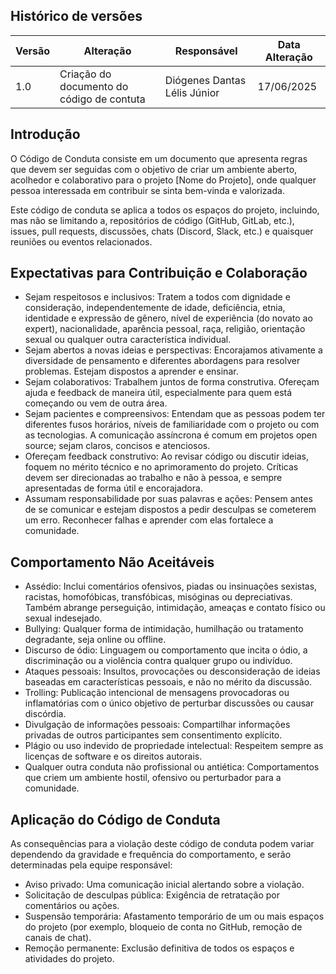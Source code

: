 ## Histórico de versões

| Versão | Alteração       | Responsável         | Data Alteração |
|--------|-----------------|---------------------|----------------|
| 1.0    | Criação do documento do código de contuta  | Diógenes Dantas Lélis Júnior | 17/06/2025 |

## Introdução
O Código de Conduta consiste em um documento que apresenta regras que devem ser seguidas com o objetivo de criar um ambiente aberto, acolhedor e colaborativo para o projeto [Nome do Projeto], onde qualquer pessoa interessada em contribuir se sinta bem-vinda e valorizada. 

Este código de conduta se aplica a todos os espaços do projeto, incluindo, mas não se limitando a, repositórios de código (GitHub, GitLab, etc.), issues, pull requests, discussões, chats (Discord, Slack, etc.) e quaisquer reuniões ou eventos relacionados.

## Expectativas para Contribuição e Colaboração
- Sejam respeitosos e inclusivos: Tratem a todos com dignidade e consideração, independentemente de idade, deficiência, etnia, identidade e expressão de gênero, nível de experiência (do novato ao expert), nacionalidade, aparência pessoal, raça, religião, orientação sexual ou qualquer outra característica individual.
- Sejam abertos a novas ideias e perspectivas: Encorajamos ativamente a diversidade de pensamento e diferentes abordagens para resolver problemas. Estejam dispostos a aprender e ensinar.
- Sejam colaborativos: Trabalhem juntos de forma construtiva. Ofereçam ajuda e feedback de maneira útil, especialmente para quem está começando ou vem de outra área.
- Sejam pacientes e compreensivos: Entendam que as pessoas podem ter diferentes fusos horários, níveis de familiaridade com o projeto ou com as tecnologias. A comunicação assíncrona é comum em projetos open source; sejam claros, concisos e atenciosos.
- Ofereçam feedback construtivo: Ao revisar código ou discutir ideias, foquem no mérito técnico e no aprimoramento do projeto. Críticas devem ser direcionadas ao trabalho e não à pessoa, e sempre apresentadas de forma útil e encorajadora.
- Assumam responsabilidade por suas palavras e ações: Pensem antes de se comunicar e estejam dispostos a pedir desculpas se cometerem um erro. Reconhecer falhas e aprender com elas fortalece a comunidade.

## Comportamento Não Aceitáveis
- Assédio: Inclui comentários ofensivos, piadas ou insinuações sexistas, racistas, homofóbicas, transfóbicas, misóginas ou depreciativas. Também abrange perseguição, intimidação, ameaças e contato físico ou sexual indesejado.
- Bullying: Qualquer forma de intimidação, humilhação ou tratamento degradante, seja online ou offline.
- Discurso de ódio: Linguagem ou comportamento que incita o ódio, a discriminação ou a violência contra qualquer grupo ou indivíduo.
- Ataques pessoais: Insultos, provocações ou desconsideração de ideias baseadas em características pessoais, e não no mérito da discussão.
- Trolling: Publicação intencional de mensagens provocadoras ou inflamatórias com o único objetivo de perturbar discussões ou causar discórdia.
- Divulgação de informações pessoais: Compartilhar informações privadas de outros participantes sem consentimento explícito.
- Plágio ou uso indevido de propriedade intelectual: Respeitem sempre as licenças de software e os direitos autorais.
- Qualquer outra conduta não profissional ou antiética: Comportamentos que criem um ambiente hostil, ofensivo ou perturbador para a comunidade.

## Aplicação do Código de Conduta
As consequências para a violação deste código de conduta podem variar dependendo da gravidade e frequência do comportamento, e serão determinadas pela equipe responsável:
- Aviso privado: Uma comunicação inicial alertando sobre a violação.
- Solicitação de desculpas pública: Exigência de retratação por comentários ou ações.
- Suspensão temporária: Afastamento temporário de um ou mais espaços do projeto (por exemplo, bloqueio de conta no GitHub, remoção de canais de chat).
- Remoção permanente: Exclusão definitiva de todos os espaços e atividades do projeto.